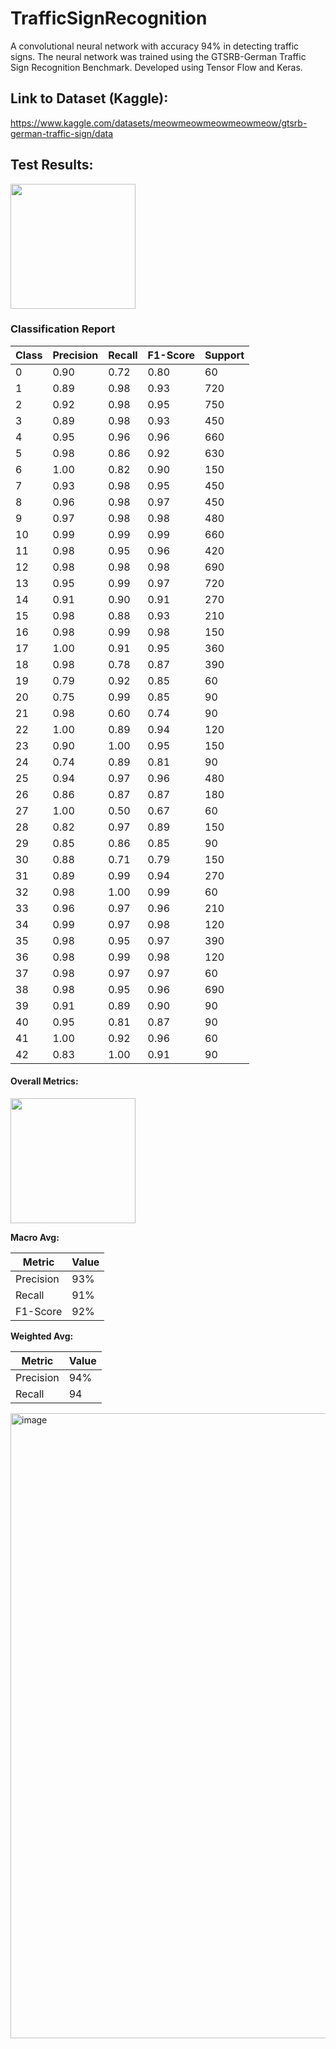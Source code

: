 # TrafficSignRecognition
 A convolutional neural network with accuracy 94% in detecting traffic signs.
 The neural network was trained using the GTSRB-German Traffic Sign Recognition Benchmark.
 Developed using Tensor Flow and Keras.

## Link to Dataset (Kaggle):
 https://www.kaggle.com/datasets/meowmeowmeowmeowmeow/gtsrb-german-traffic-sign/data
  
## Test Results:
 <img src="https://img.shields.io/badge/Accuracy-97%%25-brightgreen" width="200"/>



### Classification Report

| Class | Precision | Recall | F1-Score | Support |
|-------|-----------|--------|----------|---------|
| 0     | 0.90      | 0.72   | 0.80     | 60      |
| 1     | 0.89      | 0.98   | 0.93     | 720     |
| 2     | 0.92      | 0.98   | 0.95     | 750     |
| 3     | 0.89      | 0.98   | 0.93     | 450     |
| 4     | 0.95      | 0.96   | 0.96     | 660     |
| 5     | 0.98      | 0.86   | 0.92     | 630     |
| 6     | 1.00      | 0.82   | 0.90     | 150     |
| 7     | 0.93      | 0.98   | 0.95     | 450     |
| 8     | 0.96      | 0.98   | 0.97     | 450     |
| 9     | 0.97      | 0.98   | 0.98     | 480     |
| 10    | 0.99      | 0.99   | 0.99     | 660     |
| 11    | 0.98      | 0.95   | 0.96     | 420     |
| 12    | 0.98      | 0.98   | 0.98     | 690     |
| 13    | 0.95      | 0.99   | 0.97     | 720     |
| 14    | 0.91      | 0.90   | 0.91     | 270     |
| 15    | 0.98      | 0.88   | 0.93     | 210     |
| 16    | 0.98      | 0.99   | 0.98     | 150     |
| 17    | 1.00      | 0.91   | 0.95     | 360     |
| 18    | 0.98      | 0.78   | 0.87     | 390     |
| 19    | 0.79      | 0.92   | 0.85     | 60      |
| 20    | 0.75      | 0.99   | 0.85     | 90      |
| 21    | 0.98      | 0.60   | 0.74     | 90      |
| 22    | 1.00      | 0.89   | 0.94     | 120     |
| 23    | 0.90      | 1.00   | 0.95     | 150     |
| 24    | 0.74      | 0.89   | 0.81     | 90      |
| 25    | 0.94      | 0.97   | 0.96     | 480     |
| 26    | 0.86      | 0.87   | 0.87     | 180     |
| 27    | 1.00      | 0.50   | 0.67     | 60      |
| 28    | 0.82      | 0.97   | 0.89     | 150     |
| 29    | 0.85      | 0.86   | 0.85     | 90      |
| 30    | 0.88      | 0.71   | 0.79     | 150     |
| 31    | 0.89      | 0.99   | 0.94     | 270     |
| 32    | 0.98      | 1.00   | 0.99     | 60      |
| 33    | 0.96      | 0.97   | 0.96     | 210     |
| 34    | 0.99      | 0.97   | 0.98     | 120     |
| 35    | 0.98      | 0.95   | 0.97     | 390     |
| 36    | 0.98      | 0.99   | 0.98     | 120     |
| 37    | 0.98      | 0.97   | 0.97     | 60      |
| 38    | 0.98      | 0.95   | 0.96     | 690     |
| 39    | 0.91      | 0.89   | 0.90     | 90      |
| 40    | 0.95      | 0.81   | 0.87     | 90      |
| 41    | 1.00      | 0.92   | 0.96     | 60      |
| 42    | 0.83      | 1.00   | 0.91     | 90      |

#### Overall Metrics:
 <img src="https://img.shields.io/badge/Accuracy-97%25-brightgreen" width="200"/>



**Macro Avg:**

| Metric   | Value  |
|----------|--------|
| Precision | 93%   |
| Recall    | 91%   |
| F1-Score  | 92%   |

**Weighted Avg:**

| Metric   | Value  |
|----------|--------|
| Precision | 94%   |
| Recall    | 94






<img width="3000" height="1000" alt="image" src="https://github.com/user-attachments/assets/c6160b57-f7f1-468d-aa7d-c9aeb9ce37cd" />



